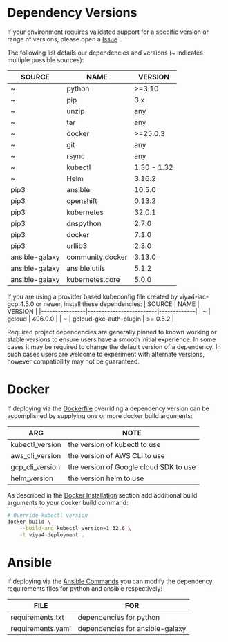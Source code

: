 # Dependency Versions

If your environment requires validated support for a specific version or range of versions, please open a [Issue](https://github.com/sassoftware/viya4-deployment/issues)

The following list details our dependencies and versions (~ indicates multiple possible sources):

| SOURCE         | NAME             | VERSION      |
|----------------|------------------|--------------|
| ~              | python           | >=3.10       |
| ~              | pip              | 3.x          |
| ~              | unzip            | any          |
| ~              | tar              | any          |
| ~              | docker           | >=25.0.3     |
| ~              | git              | any          |
| ~              | rsync            | any          |
| ~              | kubectl          | 1.30 - 1.32  |
| ~              | Helm             | 3.16.2       |
| pip3           | ansible          | 10.5.0       |
| pip3           | openshift        | 0.13.2       |
| pip3           | kubernetes       | 32.0.1       |
| pip3           | dnspython        | 2.7.0        |
| pip3           | docker           | 7.1.0        |
| pip3           | urllib3          | 2.3.0        |
| ansible-galaxy | community.docker | 3.13.0       |
| ansible-galaxy | ansible.utils    | 5.1.2        |
| ansible-galaxy | kubernetes.core  | 5.0.0        |

If you are using a provider based kubeconfig file created by viya4-iac-gcp:4.5.0 or newer, install these dependencies:
| SOURCE         | NAME                    | VERSION     |
|----------------|-------------------------|-------------|
| ~              | gcloud                  | 496.0.0     |
| ~              | gcloud-gke-auth-plugin  | >= 0.5.2    |

Required project dependencies are generally pinned to known working or stable versions to ensure users have a smooth initial experience. In some cases it may be required to change the default version of a dependency. In such cases users are welcome to experiment with alternate versions, however compatibility may not be guaranteed.

# Docker

If deploying via the [Dockerfile](../../Dockerfile) overriding a dependency version can be accomplished by supplying one or more docker build arguments:

| ARG             | NOTE                                   |
|-----------------|----------------------------------------|
| kubectl_version | the version of kubectl to use          |
| aws_cli_version | the version of AWS CLI to use          |
| gcp_cli_version | the version of Google cloud SDK to use |
| helm_version    | the version helm to use                |

As described in the [Docker Installation](./DockerUsage.md) section add additional build arguments to your docker build command:

```bash
# Override kubectl version
docker build \
	--build-arg kubectl_version=1.32.6 \
	-t viya4-deployment .
```

# Ansible

If deploying via the [Ansible Commands](./AnsibleUsage.md) you can modify the dependency requirements files for python and ansible respectively:

| FILE              | FOR                             |
|-------------------|---------------------------------|
| requirements.txt  | dependencies for python         |
| requirements.yaml | dependencies for ansible-galaxy |
